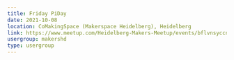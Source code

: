 ```yaml
---
title: Friday PiDay
date: 2021-10-08
location: CoMakingSpace (Makerspace Heidelberg), Heidelberg
link: https://www.meetup.com/Heidelberg-Makers-Meetup/events/bflvnsyccnblb/
usergroup: makershd
type: usergroup
---
```

